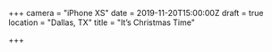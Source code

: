 +++
camera = "iPhone XS"
date = 2019-11-20T15:00:00Z
draft = true
location = "Dallas, TX"
title = "It’s Christmas Time"

+++
